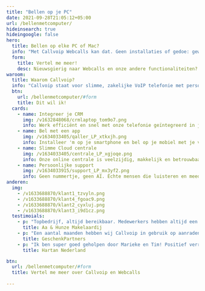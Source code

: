 ```yaml
---
title: "Bellen op je PC"
date: 2021-09-28T21:05:12+05:00
url: /bellenmetcomputer/
hideinsearch: true
hideingoogle: false
hero:
  title: Bellen op elke PC of Mac?
  info: "Met Callvoip Webcalls kan dat. Geen installaties of gedoe: gewoon inloggen en bellen maar. Werkt altijd en overal."
  form:
    title: Vertel me meer!
    desc: Nieuwsgierig naar Webcalls en onze andere functionaliteiten?
waroom:
  title: Waarom Callvoip?
  info: "Callvoip staat voor slimme, zakelijke VoIP telefonie met persoonlijke service. Een greep uit de mogelijkheden:"
  btn:
    url: /bellenmetcomputer/#form
    title: Dit wil ik!
  cards:
    - name: Integreer je CRM
      img: /v1632848068/crmlaptop_tom9o7.png
      info: Werk efficiënt en snel met onze telefonie geïntegreerd in jouw CRM. <a href="google.com">test</a>
    - name: Bel met een app
      img: /v1634033405/qaller_LP_xtkxjh.png
      info: Installeer 'm op je smartphone en bel op je mobiel met je vaste nummer.
    - name: Slimme Cloud centrale
      img: /v1634033405/centrale_LP_xgjoqe.png
      info: Onze online centrale is veelzijdig, makkelijk en betrouwbaar.
    - name: Persoonlijke support
      img: /v1634033915/support_LP_mx3yf2.png
      info: Geen nummertje, geen AI. Échte mensen die luisteren en meedenken.
anderen:
  img:
    - /v1633688870/klant1_tzvyln.png
    - /v1633688870/klant4_fgoac9.png
    - /v1633688870/klant2_cyxluj.png
    - /v1633688870/klant3_i9d1cz.png
  testimoials:
    - p: "Topbedrijf, altijd bereikbaar. Medewerkers hebben altijd een oplossing voor een probleem en zijn erg behulpzaam. Aanrader!"
      title: Aa & Hunze Makelaardij
    - p: "Een aantal maanden hebben wij Callvoip in gebruik op aanraden van een ander bedrijf. Tot op de dag van vandaag geen moment spijt van. Kwaliteit is goed, persoonlijke aandacht is erg hoog en ze denken graag met je mee."
      title: GeschenkPartners
    - p: "Ik ben super goed geholpen door Marieke en Tim! Positief verrast door het meedenken en de verleende service. Echt top, waren alle bedrijven maar zo! Ik ga jullie zeker aanbevelen. Veel dank en op naar een mooie telefonie toekomst samen."
      title: Hartan Nederland

btn:
  url: /bellenmetcomputer/#form
  title: Vertel me meer over Callvoip en Webcalls
  
---
```


